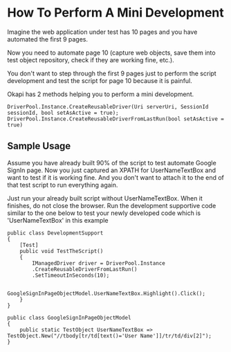 # How To Perform A Mini Development
Imagine the web application under test has 10 pages and you have automated the first 9 pages.

Now you need to automate page 10 (capture web objects, save them into test object repository, check if they are working fine, etc.).

You don't want to step through the first 9 pages just to perform the script development and test the script for page 10 because it is painful.

Okapi has 2 methods helping you to perform a mini development.

````
DriverPool.Instance.CreateReusableDriver(Uri serverUri, SessionId sessionId, bool setAsActive = true);
DriverPool.Instance.CreateReusableDriverFromLastRun(bool setAsActive = true)
````
## Sample Usage
Assume you have already built 90% of the script to test automate Google SignIn page. Now you just captured an XPATH for UserNameTextBox and want to test if it is working fine.
And you don't want to attach it to the end of that test script to run everything again.

Just run your already built script without UserNameTextBox. When it finishes, do not close the browser.
Run the development supportive code similar to the one below to test your newly developed code which is 'UserNameTextBox' in this example

````
public class DevelopmentSupport
{
    [Test]        
    public void TestTheScript()
    {
        IManagedDriver driver = DriverPool.Instance
        .CreateReusableDriverFromLastRun()
        .SetTimeoutInSeconds(10);
            
        GoogleSignInPageObjectModel.UserNameTextBox.Highlight().Click();
    }
}

public class GoogleSignInPageObjectModel
{
    public static TestObject UserNameTextBox => TestObject.New("//tbody[tr/td[text()='User Name']]/tr/td/div[2]");
}
````
